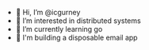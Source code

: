 - 👋 Hi, I’m @icgurney
- 👀 I’m interested in distributed systems
- 🌱 I’m currently learning go
- 💪 I'm building a disposable email app
